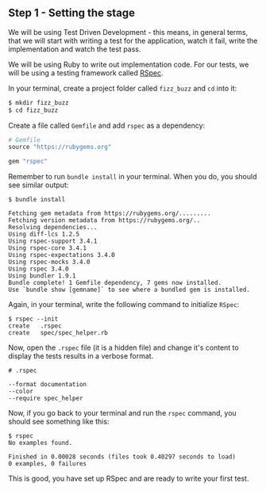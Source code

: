 ## Step 1 - Setting the stage

We will be using Test Driven Development - this means, in general terms, that we will start with writing a test for the application, watch it fail, write the implementation and watch the test pass.

We will be using Ruby to write out implementation code. For our tests, we will be using a testing framework called [RSpec](http://rspec.info/).

In your terminal, create a project folder called `fizz_buzz` and `cd` into it:

```bash
$ mkdir fizz_buzz
$ cd fizz_buzz
```

Create a file called `Gemfile` and add `rspec` as a dependency: 

```ruby
# Gemfile
source "https://rubygems.org"

gem "rspec"
```
Remember to run `bundle install` in your terminal. When you do, you should see similar output:
```shell
$ bundle install

Fetching gem metadata from https://rubygems.org/.........
Fetching version metadata from https://rubygems.org/..
Resolving dependencies...
Using diff-lcs 1.2.5
Using rspec-support 3.4.1
Using rspec-core 3.4.1
Using rspec-expectations 3.4.0
Using rspec-mocks 3.4.0
Using rspec 3.4.0
Using bundler 1.9.1
Bundle complete! 1 Gemfile dependency, 7 gems now installed.
Use `bundle show [gemname]` to see where a bundled gem is installed.
```

Again, in your terminal, write the following command to initialize `RSpec`: 

```shell
$ rspec --init
create   .rspec
create   spec/spec_helper.rb
```

Now, open the `.rspec` file (it is a hidden file) and change it's content to display the tests results in a verbose format.

```text
# .rspec

--format documentation
--color
--require spec_helper
```
Now, if you go back to your terminal and run the `rspec` command, you should see something like this:

```shell
$ rspec
No examples found.

Finished in 0.00028 seconds (files took 0.40297 seconds to load)
0 examples, 0 failures

```

This is good, you have set up RSpec and are ready to write your first test.








